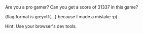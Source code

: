 Are you a pro gamer? Can you get a score of 31337 in this game?

(flag format is greyctf{...} because I made a mistake :p)

Hint: Use your browser's dev tools.

